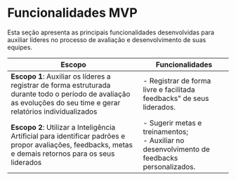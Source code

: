 # Funcionalidades MVP

Esta seção apresenta as principais funcionalidades desenvolvidas para auxiliar líderes no processo de avaliação e desenvolvimento de suas equipes.



| **Escopo** | **Funcionalidades** |
|------------|----------------------|
| **Escopo 1**: Auxiliar os líderes a registrar de forma estruturada durante todo o período de avaliação as evoluções do seu time e gerar relatórios individualizados | - Registrar de forma livre e facilitada feedbacks" de seus liderados. |
| **Escopo 2**: Utilizar a Inteligência Artificial para identificar padrões e propor avaliações, feedbacks, metas e demais retornos para os seus liderados | - Sugerir metas e treinamentos; <br> - Auxiliar no desenvolvimento de feedbacks personalizados. |

